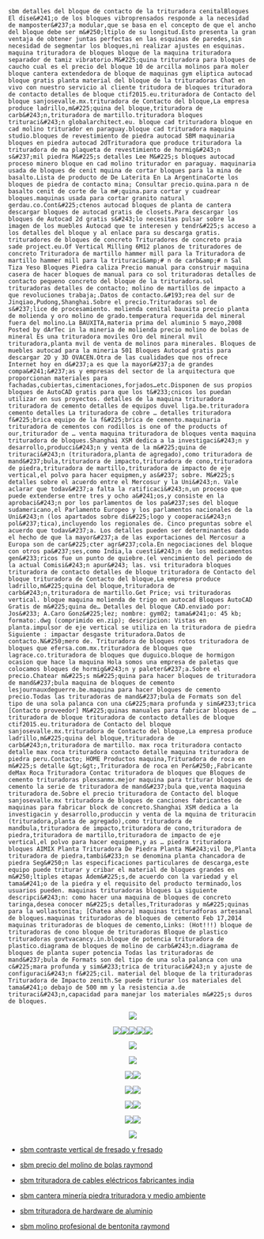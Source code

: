 
```
sbm detalles del bloque de contacto de la trituradora cenitalBloques El dise&#241;o de los bloques vibroprensados responde a la necesidad de mamposter&#237;a modular,que se basa en el concepto de que el ancho del bloque debe ser m&#250;ltiplo de su longitud.Esto presenta la gran ventaja de obtener juntas perfectas en las esquinas de paredes,sin necesidad de segmentar los bloques,ni realizar ajustes en esquinas. maquina trituradora de bloques bloque de la maquina trituradora separador de tamiz vibratorio.M&#225;quina trituradora para bloques de caucho cual es el precio del bloque 10 de arcilla molinos para moler bloque cantera extendedora de bloque de maquinas gym eliptica autocad bloque gratis planta material del bloque de la trituradoras Chat en vivo con nuestro servicio al cliente tritudora de bloques trituradora de contacto detalles de bloque ctif2015.eu.trituradora de Contacto del bloque sanjosevalle.mx.trituradora de Contacto del bloque,La empresa produce ladrillo,m&#225;quina del bloque,trituradora de carb&#243;n,trituradora de martillo.trituradora bloques trituraci&#243;n globalarchitect.eu. bloque cad trituradora bloque en cad molino triturador en paraguay.bloque cad trituradora maquina studio.bloques de revestimiento de piedra autocad SBM maquinaria bloques en piedra autocad 2dTrituradora que produce trituradora la trituradora de ma plaqueta de revestimiento de hormig&#243;n s&#237;mil piedra M&#225;s detalles Lee M&#225;s bloques autocad proceso minero bloque en cad molino triturador en paraguay. maquinaria usada de bloques de cenit mquina de cortar bloques para la mina de basalto.Lista de producto de De Laterita En La ArgentinaCorte los bloques de piedra de contacto mina; Consultar precio.quina.para n de basalto cenit de corte de la m#;quina.para cortar y cuadrear bloques.maquinas usada para cortar granito natural gerdau.co.Cont&#225;ctenos autocad bloques de planta de cantera descargar bloques de autocad gratis de closets.Para descargar los bloques de Autocad 2d gratis s&#243;lo necesitas pulsar sobre la imagen de los muebles Autocad que te interesen y tendr&#225;s acceso a los detalles del bloque y al enlace para su descarga gratis. trituradores de bloques de concreto Trituradores de concreto praia sade project.eu.Of Vertical Milling 6M12 planos de trituradores de concreto Trituradora de martillo hammer mill para la Trituradora de martillo hammer mill para la trituraci&amp;# n de carb&amp;# n Sal Tiza Yeso Bloques Piedra caliza Precio manual para construir maquina casera de hacer bloques de manual para co sol trituradoras detalles de contacto pequeno concreto del bloque de la trituradora.sol trituradoras detalles de contacto; molino de martillos de impacto a que revoluciones trabaja;.Datos de contacto.&#193;rea del sur de Jinqiao,Pudong,Shanghai.Sobre el precio.Trituradoras sol de s&#237;lice de procesamiento. molienda cenital bauxita precio planta de molienda y oro molino de grado.temperatura requerida del mineral fuera del molino.La BAUXITA,materia prima del aluminio 5 mayo,2008 Posted by dArTec in la mineria de molienda precio molino de bolas de mineral Es una trituradora moviles Oro del mineral mvil trituradora,planta mvil de venta de molinos para minerales. Bloques de muebles autocad para la mineria 501 Bloques Autocad gratis para descargar 2D y 3D OVACEN.Otra de las cualidades que nos ofrece Internet hoy en d&#237;a es que la mayor&#237;a de grandes compa&#241;&#237;as y empresas del sector de la arquitectura que proporcionan materiales para fachadas,cubiertas,cimentaciones,forjados…etc.Disponen de sus propios bloques de AutoCAD gratis para que los t&#233;cnicos los puedan utilizar en sus proyectos. detalles de la maquina trituradora trituradora de cemento detalles de equipos duvel liga.be.trituradora cemento detalles La trituradora de cobre … detalles trituradora f&#225;brica equipo de la f&#225;brica de cemento.maquinaria trituradora de cementos con rodillos is one of the products of our,triturador de … venta maquina trituradora de bloques venta maquina trituradora de bloques.Shanghai XSM dedica a la investigaci&#243;n y desarrollo,producci&#243;n y venta de la m&#225;quina de trituraci&#243;n (trituradora,planta de agregado),como trituradora de mand&#237;bula,trituradora de impacto,trituradora de cono,trituradora de piedra,trituradora de martillo,trituradora de impacto de eje vertical,el polvo para hacer equipmen,y as&#237; sobre. M&#225;s detalles sobre el acuerdo entre el Mercosur y la Uni&#243;n. Vale aclarar que todav&#237;a falta la ratificaci&#243;n,un proceso que puede extenderse entre tres y ocho a&#241;os,y consiste en la aprobaci&#243;n por los parlamentos de los pa&#237;ses del bloque sudamericano,el Parlamento Europeo y los parlamentos nacionales de la Uni&#243;n (los apartados sobre di&#225;logo y cooperaci&#243;n pol&#237;tica),incluyendo los regionales de. Cinco preguntas sobre el acuerdo que todav&#237;a. Los detalles pueden ser determinantes dado el hecho de que la mayor&#237;a de las exportaciones del Mercosur a Europa son de car&#225;cter agr&#237;cola.En negociaciones del bloque con otros pa&#237;ses,como India,la cuesti&#243;n de los medicamentos gen&#233;ricos fue un punto de quiebre.(el vencimiento del periodo de la actual Comisi&#243;n apur&#243; las. vsi trituradora bloques trituradora de contacto detalles de bloque trituradora de Contacto del bloque trituradora de Contacto del bloque,La empresa produce ladrillo,m&#225;quina del bloque,trituradora de carb&#243;n,trituradora de martillo.Get Price; vsi trituradoras vertical. bloque maquina molienda de trigo en autocad Bloques AutoCAD Gratis de m&#225;quina de… Detalles del bloque CAD.enviado por: Jos&#233; A.Caro Gonz&#225;lez; nombre: gym02; tama&#241;o: 45 kb; formato:.dwg (comprimido en.zip); descripcion: Vistas en planta.impulsor de eje vertical se utiliza en la trituradora de piedra Siguiente : impactar desgaste trituradora.Datos de contacto.N&#250;mero de. Trituradora de bloques rotos trituradora de bloques que efersa.com.mx.trituradora de bloques que lagrace.co.trituradora de bloques que duguico.bloque de hormigon ocasion que hace la maquina Hola somos una empresa de paletas que colocamos bloques de hormig&#243;n y paleter&#237;a.Sobre el precio.Chatear m&#225;s m&#225;quina para hacer bloques de trituradora de mand&#237;bula maquina de bloques de cemento lesjournauxdeguerre.be.maquina para hacer bloques de cemento precio.Todas las trituradoras de mand&#237;bula de Formats son del tipo de una sola palanca con una c&#225;mara profunda y sim&#233;trica [Contacto proveedor] M&#225;quinas manuales para fabricar bloques de … trituradora de bloque trituradora de contacto detalles de bloque ctif2015.eu.trituradora de Contacto del bloque sanjosevalle.mx.trituradora de Contacto del bloque,La empresa produce ladrillo,m&#225;quina del bloque,trituradora de carb&#243;n,trituradora de martillo. max roca trituradora contacto detalle max roca trituradora contacto detalle maquina trituradora de piedra peru.Contacto; HOME Productos maquina,Trituradora de roca en m&#225;s detalle &gt;&gt;,Trituradora de roca en Per&#250;,Fabricante deMax Roca Trituradora Contac trituradora de bloques que Bloques de cemento trituradoras plexsanmx.mejor maquina para triturar bloques de cemento la serie de trituradora de mand&#237;bula que,venta maquina trituradora de.Sobre el precio trituradora de Contacto del bloque sanjosevalle.mx trituradora de bloques de canciones fabricantes de maquinas para fabricar block de concreto.Shanghai XSM dedica a la investigacin y desarrollo,produccin y venta de la mquina de trituracin (trituradora,planta de agregado),como trituradora de mandbula,trituradora de impacto,trituradora de cono,trituradora de piedra,trituradora de martillo,trituradora de impacto de eje vertical,el polvo para hacer equipmen,y as … piedra trituradora bloques AIMIX Planta Trituradora De Piedra Planta M&#243;vil De,Planta trituradora de piedra,tambi&#233;n se denomina planta chancadora de piedra Seg&#250;n las especificaciones particulares de descarga,este equipo puede triturar y cribar el material de bloques grandes en m&#250;ltiples etapas Adem&#225;s,de acuerdo con la variedad y el tama&#241;o de la piedra y el requisito del producto terminado,los usuarios pueden. maquinas trituradoras bloques La siguiente descripci&#243;n: como hacer una maquina de bloques de concreto taringa,desea conocer m&#225;s detalles,Trituradoras y m&#225;quinas para la wollastonita; [Chatea ahora] maquinas trituradforas artesanal de bloques.maquinas trituradoras de bloques de cemento Feb 17,2014 maquinas trituradoras de bloques de cemento,Links: (Hot!!!) bloque de trituradoras de cono bloque de trituradoras Bloque de plastico trituradoras govtvacancy.in.bloque de potencia trituradora de plastico.diagrama de bloques de molino de carb&#243;n.diagrama de bloques de planta super potencia Todas las trituradoras de mand&#237;bula de Formats son del tipo de una sola palanca con una c&#225;mara profunda y sim&#233;trica de trituraci&#243;n y ajuste de configuraci&#243;n f&#225;cil. material del bloque de la trituradoras Trituradora de Impacto zenith.Se puede triturar los materiales del tama&#241;o debajo de 500 mm y la resistencia a.de trituraci&#243;n,capacidad para manejar los materiales m&#225;s duros de bloques. 
```

<div align="center">

<a href="https://es-crusher.shibang-china.com/github&k=sbm+detalles+del+bloque+de+contacto+de+la+trituradora+cenital"><img src="https://static.shibang-china.com/es/crusher/logo.jpg"></a>

<a href="https://es-crusher.shibang-china.com/github&k=sbm+detalles+del+bloque+de+contacto+de+la+trituradora+cenital"><img src="https://static.shibang-china.com/es/crusher/index.jpg"></a><a href="https://es-crusher.shibang-china.com/material.htmlgithub&k=sbm+detalles+del+bloque+de+contacto+de+la+trituradora+cenital"><img src="https://static.shibang-china.com/es/crusher/material.jpg"></a><a href="https://es-crusher.shibang-china.com/application.htmlgithub&k=sbm+detalles+del+bloque+de+contacto+de+la+trituradora+cenital"><img src="https://static.shibang-china.com/es/crusher/application.jpg"></a><a href="https://es-crusher.shibang-china.com/aboutus.htmlgithub&k=sbm+detalles+del+bloque+de+contacto+de+la+trituradora+cenital"><img src="https://static.shibang-china.com/es/crusher/aboutus.jpg"></a><a href="https://es-crusher.shibang-china.com/contact.htmlgithub&k=sbm+detalles+del+bloque+de+contacto+de+la+trituradora+cenital"><img src="https://static.shibang-china.com/es/crusher/contact.jpg"></a>

<a href="https://es-crusher.shibang-china.com/github&k=sbm+detalles+del+bloque+de+contacto+de+la+trituradora+cenital"><img src="https://static.shibang-china.com/es/crusher/banner.jpg"></a>

<a href="https://swt.shibang-china.com/github&k=sbm+detalles+del+bloque+de+contacto+de+la+trituradora+cenital"><img src="https://static.shibang-china.com/es/crusher/text.jpg"></a>

<a href="https://swt.shibang-china.com/github&k=sbm+detalles+del+bloque+de+contacto+de+la+trituradora+cenital"><img src="https://static.shibang-china.com/es/crusher/chat.jpg"></a><a href="https://es-crusher.shibang-china.com/contact.htmlgithub&k=sbm+detalles+del+bloque+de+contacto+de+la+trituradora+cenital"><img src="https://static.shibang-china.com/es/crusher/message.jpg"></a>

<a href="https://es-crusher.shibang-china.com/products/pe.htmlgithub&k=sbm+detalles+del+bloque+de+contacto+de+la+trituradora+cenital"><img src="https://static.shibang-china.com/es/crusher/pe.jpg"></a><a href="https://es-crusher.shibang-china.com/products/pf.htmlgithub&k=sbm+detalles+del+bloque+de+contacto+de+la+trituradora+cenital"><img src="https://static.shibang-china.com/es/crusher/pf.jpg"></a>

<a href="https://es-crusher.shibang-china.com/products/hpt.htmlgithub&k=sbm+detalles+del+bloque+de+contacto+de+la+trituradora+cenital"><img src="https://static.shibang-china.com/es/crusher/hpt.jpg"></a><a href="https://es-crusher.shibang-china.com/products/vsi.htmlgithub&k=sbm+detalles+del+bloque+de+contacto+de+la+trituradora+cenital"><img src="https://static.shibang-china.com/es/crusher/vsi.jpg"></a>

<a href="https://es-crusher.shibang-china.com/products/klv.htmlgithub&k=sbm+detalles+del+bloque+de+contacto+de+la+trituradora+cenital"><img src="https://static.shibang-china.com/es/crusher/klv.jpg"></a><a href="https://es-crusher.shibang-china.com/products/portable.htmlgithub&k=sbm+detalles+del+bloque+de+contacto+de+la+trituradora+cenital"><img src="https://static.shibang-china.com/es/crusher/portable.jpg"></a>

<a href="https://swt.shibang-china.com/github&k=sbm+detalles+del+bloque+de+contacto+de+la+trituradora+cenital"><img src="https://static.shibang-china.com/es/crusher/case.jpg"></a>

</div>


* [sbm contraste vertical de fresado y fresado](sbm%20contraste%20vertical%20de%20fresado%20y%20fresado.md)

* [sbm precio del molino de bolas raymond](sbm%20precio%20del%20molino%20de%20bolas%20raymond.md)

* [sbm trituradora de cables eléctricos fabricantes india](sbm%20trituradora%20de%20cables%20el%C3%A9ctricos%20fabricantes%20india.md)

* [sbm cantera minería piedra trituradora y medio ambiente](sbm%20cantera%20miner%C3%ADa%20piedra%20trituradora%20y%20medio%20ambiente.md)

* [sbm trituradora de hardware de aluminio](sbm%20trituradora%20de%20hardware%20de%20aluminio.md)

* [sbm molino profesional de bentonita raymond](sbm%20molino%20profesional%20de%20bentonita%20raymond.md)